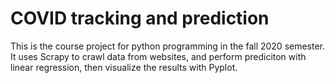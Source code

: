 # COVID tracking and prediction
This is the course project for python programming in the fall 2020 semester. It uses Scrapy to crawl data from websites, and perform prediciton with linear regression, then visualize the results with Pyplot.
